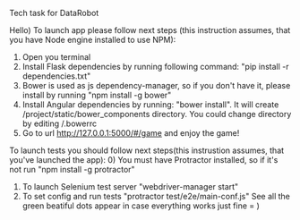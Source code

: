 Tech task for DataRobot

Hello) To launch app please follow next steps (this instruction assumes, that you have Node engine installed to use NPM):
1) Open you terminal
2) Install Flask dependencies by running following command: "pip install -r dependencies.txt"
3) Bower is used as js dependency-manager, so if you don't have it, please install by running "npm install -g bower"
4) Install Angular dependencies by running: "bower install". It will create /project/static/bower_components directory. You could change directory by editing /.bowerrc
5) Go to url http://127.0.0.1:5000/#/game and enjoy the game!

To launch tests you should follow next steps(this instrustion assumes, that you've launched the app): 
0) You must have Protractor installed, so if it's not run "npm install -g protractor"
1) To launch Selenium test server "webdriver-manager start"
2) To set config and run tests "protractor test/e2e/main-conf.js" 
See all the green beatiful dots appear in case everything works just fine = )
